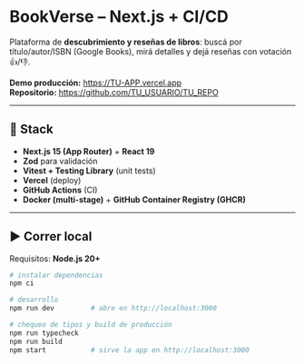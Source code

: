 # BookVerse – Next.js + CI/CD

Plataforma de **descubrimiento y reseñas de libros**: buscá por título/autor/ISBN (Google Books), mirá detalles y dejá reseñas con votación 👍/👎.

**Demo producción:** https://TU-APP.vercel.app  
**Repositorio:** https://github.com/TU_USUARIO/TU_REPO

---

## 🧰 Stack

- **Next.js 15 (App Router)** + **React 19**
- **Zod** para validación
- **Vitest + Testing Library** (unit tests)
- **Vercel** (deploy)
- **GitHub Actions** (CI)
- **Docker (multi-stage)** + **GitHub Container Registry (GHCR)**

---

## ▶️ Correr local

Requisitos: **Node.js 20+**

```bash
# instalar dependencias
npm ci

# desarrollo
npm run dev         # abre en http://localhost:3000

# chequeo de tipos y build de producción
npm run typecheck
npm run build
npm start           # sirve la app en http://localhost:3000
